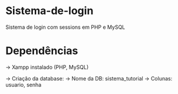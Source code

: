 # Sistema-de-login
Sistema de login com sessions em PHP e MySQL

# Dependências
-> Xampp instalado (PHP, MySQL)

-> Criação da database:
   -> Nome da DB: sistema_tutorial
   -> Colunas: usuario, senha
